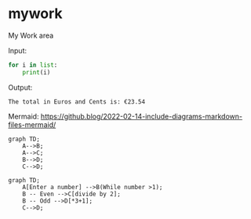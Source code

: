 # mywork

My Work area

Input:
```python
for i in list:
    print(i)
```
Output:
```
The total in Euros and Cents is: €23.54
```

Mermaid:
https://github.blog/2022-02-14-include-diagrams-markdown-files-mermaid/


```mermaid
graph TD;
    A-->B;
    A-->C;
    B-->D;
    C-->D;
```

```mermaid
graph TD;
    A[Enter a number] -->B(While number >1);
    B -- Even -->C[divide by 2];
    B -- Odd -->D[*3+1];
    C-->D;
```